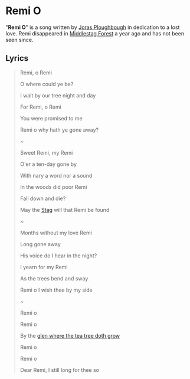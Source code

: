 # Remi O

"**Remi O**" is a song written by [Joras Ploughbough](../../ch-2-people-of-mote/societies/esterfell-accord/citizenry/joras-ploughbough.md) in dedication to a lost love. Remi disappeared in [Middlestag Forest](../../ch-1-welcome-to-mote/esterfell/lenya/middlestag-forest.md) a year ago and has not been seen since.

## Lyrics

> Remi, o Remi
>
> O where could ye be?
>
> I wait by our tree night and day
>
> For Remi, o Remi
>
> You were promised to me
>
> Remi o why hath ye gone away?
>
> ~
>
> Sweet Remi, my Remi
>
> O'er a ten-day gone by
>
> With nary a word nor a sound
>
> In the woods did poor Remi
>
> Fall down and die?
>
> May the [Stag](../../ch-3-stories-of-mote/pantheons/esterfell-deities/phygius.md) will that Remi be found
>
> ~
>
> Months without my love Remi
>
> Long gone away
>
> His voice do I hear in the night?
>
> I yearn for my Remi
>
> As the trees bend and sway
>
> Remi o I wish thee by my side
>
> ~
>
> Remi o
>
> Remi o
>
> By the [glen where the tea tree doth grow](../../ch-2-people-of-mote/societies/esterfell-accord/brier-glen.md)
>
> Remi o
>
> Remi o
>
> Dear Remi, I still long for thee so
